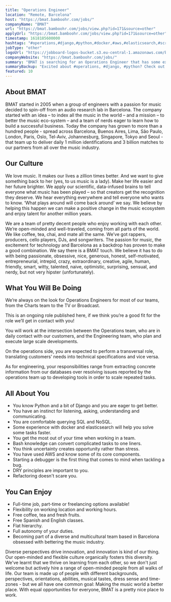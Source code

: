 ```yaml
---
title: "Operations Engineer"
location: "Remote, Barcelona"
host: "https://bmat.bamboohr.com/jobs/"
companyName: "BMAT"
url: "https://bmat.bamboohr.com/jobs/view.php?id=171&source=other"
applyUrl: "https://bmat.bamboohr.com/jobs/view.php?id=171&source=other"
timestamp: 1618185600000
hashtags: "#operations,#django,#python,#docker,#aws,#elasticsearch,#scrum,#translation,#English"
jobType: "other"
logoUrl: "https://jobboard-logos-bucket.s3.eu-central-1.amazonaws.com/bmat-licensing-slu"
companyWebsite: "https://bmat.bamboohr.com/jobs/"
summary: "BMAT is searching for an Operations Engineer that has some experience with docker and elasticsearch."
summaryBackup: "Excited about #operations, #django, #python? Check out this job post!"
featured: 10
---
```


## About BMAT 

BMAT started in 2005 when a group of engineers with a passion for music decided to spin-off from an audio research lab in Barcelona. The company started with an idea – to index all the music in the world – and a mission – to better the music eco-system – and a team of nerds eager to learn how to build a successful business. Today the company has grown to more than a hundred people - spread across Barcelona, Buenos Aires, Lima, São Paulo, London, Paris, Oslo, Tel-Aviv, Johannesburg, Singapore, Tokyo and Seoul - that team up to deliver daily 1 million identifications and 3 billion matches to our partners from all over the music industry.

## Our Culture 

We love music. It makes our lives a zillion times better. And we want to give something back to her (yes, to us music is a lady). Make her life easier and her future brighter. We apply our scientific, data-infused brains to tell everyone what music has been played – so that creators get the recognition they deserve. We hear everything everywhere and tell everyone who wants to know. ‘What plays around will come back around’ we say. We believe by helping this happen we can make a positive change in the music ecosystem and enjoy talent for another million years.

We are a team of pretty decent people who enjoy working with each other. We’re open-minded and well-traveled, coming from all parts of the world. We like coffee, tea, chai, and mate all the same. We’ve got rappers, producers, cello players, DJs, and songwriters. The passion for music, the excitement for technology and Barcelona as a backdrop has proven to make a good combination. We say there is a BMAT touch. We believe it has to do with being passionate, obsessive, nice, generous, honest, self-motivated, entrepreneurial, intrepid, crazy, extraordinary, creative, agile, human, friendly, smart, witty, talented, naive, optimistic, surprising, sensual, and nerdy, but not very hipster (unfortunately).

## What You Will Be Doing 

We’re always on the look for Operations Engineers for most of our teams, from the Charts team to the TV or Broadcast. 

This is an ongoing role published here, if we think you’re a good fit for the role we’ll get in contact with you!

You will work at the intersection between the Operations team, who are in daily contact with our customers, and the Engineering team, who plan and execute large scale developments.

On the operations side, you are expected to perform a transversal role, translating customers’ needs into technical specifications and vice versa.

As for engineering, your responsibilities range from extracting concrete information from our databases over resolving issues reported by the operations team up to developing tools in order to scale repeated tasks.  

## All About You

*   You know Python and a bit of Django and you are eager to get better.
*   You have an instinct for listening, asking, understanding and communicating.
*   You are comfortable querying SQL and NoSQL.
*   Some experience with docker and elasticsearch will help you solve some tasks faster.
*   You get the most out of your time when working in a team.
*   Bash knowledge can convert complicated tasks to one liners.
*   You think uncertainty creates opportunity rather than stress.
*   You have used AWS and know some of its core components.
*   Starting a debugger is the first thing that comes to mind when tackling a bug.
*   DRY principles are important to you.
*   Refactoring doesn't scare you.

## You Can Enjoy

*   Full-time job, part-time or freelancing options available!
*   Flexibility on working location and working hours.
*   Free coffee, tea and fresh fruits.
*   Free Spanish and English classes.
*   Flat hierarchy.
*   Full autonomy of your duties.
*   Becoming part of a diverse and multicultural team based in Barcelona obsessed with bettering the music industry.

Diverse perspectives drive innovation, and innovation is kind of our thing. Our open-minded and flexible culture organically fosters this diversity. We've learnt that we thrive on learning from each other, so we don't just welcome but actively hire a range of open-minded people from all walks of life. Our team is made up of people with different backgrounds, perspectives, orientations, abilities, musical tastes, dress sense and time-zones - but we all have one common goal: Making the music world a better place. With equal opportunities for everyone, BMAT is a pretty nice place to work.
